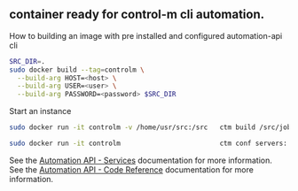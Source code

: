 ## container ready for control-m cli automation.
How to building an image with pre installed and configured automation-api cli

```bash
SRC_DIR=.
sudo docker build --tag=controlm \
  --build-arg HOST=<host> \
  --build-arg USER=<user> \
  --build-arg PASSWORD=<password> $SRC_DIR
```

Start an instance
```bash
sudo docker run -it controlm -v /home/usr/src:/src   ctm build /src/jobs.json

sudo docker run -it controlm                         ctm conf servers::get

```

See the [Automation API - Services](https://docs.bmc.com/docs/display/public/workloadautomation/Control-M+Automation+API+-+Services) documentation for more information.  
See the [Automation API - Code Reference](https://docs.bmc.com/docs/display/public/workloadautomation/Control-M+Automation+API+-+Code+Reference) documentation for more information.
